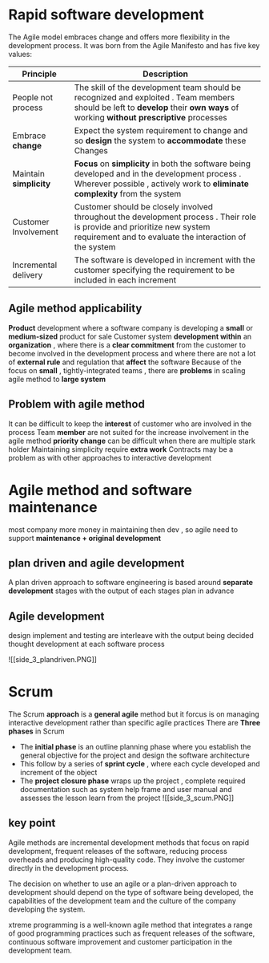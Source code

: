 
# Rapid software development 

The Agile model embraces change and offers more flexibility in the development process. It was born from the Agile Manifesto and has five key values:

| Principle               | Description                                                                                                                                                                         |
| ----------------------- | ----------------------------------------------------------------------------------------------------------------------------------------------------------------------------------- |
| People not process      | The skill of the development  team should be recognized and exploited . Team members should be left to **develop** their **own ways** of working **without prescriptive** processes |
| Embrace **change**      | Expect the system requirement to change and so **design** the system to **accommodate** these Changes                                                                               |
| Maintain **simplicity** | **Focus** on **simplicity** in both the software being developed and in the development  process . Wherever possible , actively work to **eliminate complexity** from the system    |
| Customer Involvement    | Customer should be closely involved throughout the development process . Their role is provide and prioritize new system requirement and to evaluate the interaction of the system  |
| Incremental delivery    |  The software is developed in increment with the customer specifying the requirement to be included in each increment                                                               |
## Agile method applicability 
**Product** development where a software company is developing a **small** or **medium-sized** product for sale 
Customer system **development within** an **organization** , where there is a **clear commitment** from the customer to become involved in the  development process  and where there are not a lot of **external rule** and regulation that **affect** the software 
Because of the focus on **small** , tightly-integrated teams  , there are **problems** in scaling agile method to **large system** 


## Problem with agile method 
It can be difficult to keep the **interest** of customer who are involved in the process 
Team **member** are not suited for the increase involvement in the agile method 
**priority change** can be difficult when there are multiple stark holder 
Maintaining simplicity require **extra work** 
Contracts may be a  problem as with other approaches to interactive development

# Agile method and software maintenance 
most company more money in maintaining then dev , so agile need to support **maintenance + original development** 


## plan driven and agile development 
A plan driven approach to software engineering is based around **separate development** stages with the output of each stages plan in advance 
## Agile development  
design implement and testing are interleave with the output being decided thought development at each software process 


![[side_3_plandriven.PNG]]


# Scrum  
The Scrum **approach** is a **general  agile**  method but it forcus is on managing  interactive development rather than specific agile practices 
There are **Three phases** in Scrum  
- The **initial phase** is an outline planning phase where you establish the general objective for the project and design the software architecture 
- This follow by a series of **sprint cycle** , where each cycle developed and increment of the object 
- The **project closure phase** wraps up the project , complete required documentation such as system help frame and user manual and assesses the lesson learn from the project 
![[side_3_scum.PNG]]



## key point 
Agile methods are incremental development methods that focus on rapid development, frequent releases of the software, reducing process overheads and producing high-quality code. They involve the customer directly in the development process.

The decision on whether to use an agile or a plan-driven approach to development should depend on the type of software being developed, the capabilities of the development team and the culture of the company developing the system.

xtreme programming is a well-known agile method that integrates a range of good programming practices such as frequent releases of the software, continuous software improvement and customer participation in the development team.


  